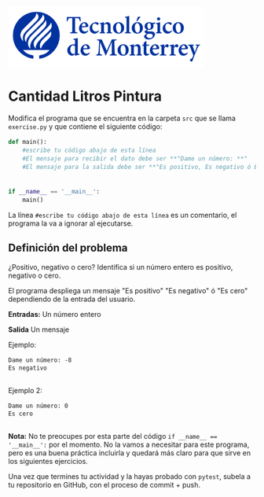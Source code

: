 ![Tec de Monterrey](../../images/logotecmty.png)
# Cantidad Litros Pintura


Modifica el programa que se encuentra en la carpeta `src` que se llama `exercise.py` y que contiene el siguiente código:

```python
def main():
    #escribe tu código abajo de esta línea
    #El mensaje para recibir el dato debe ser **"Dame un número: **"
    #El mensaje para la salida debe ser **"Es positivo, Es negativo ó Es cero **"
    

if __name__ == '__main__':
    main()
```

La línea `#escribe tu código abajo de esta línea` es un comentario, el programa la va a ignorar al ejecutarse.

## Definición del problema
¿Positivo, negativo o cero? 
Identifica si un número entero es positivo, negativo o cero.

El programa despliega un mensaje "Es positivo" "Es negativo" ó "Es cero" dependiendo de la entrada del usuario.

**Entradas:**
Un número entero

**Salida**
Un mensaje

Ejemplo:
```
Dame un número: -8
Es negativo
  
```

Ejemplo 2:
```
Dame un número: 0
Es cero
  
```
**Nota:** No te preocupes por esta parte del código `if __name__ == '__main__':` por el momento. No la vamos a necesitar para este programa, pero es una buena práctica incluirla y quedará más claro para que sirve en los siguientes ejercicios.

Una vez que termines tu actividad y la hayas probado con `pytest`, subela a tu repositorio en GitHub, con el proceso de commit + push.
